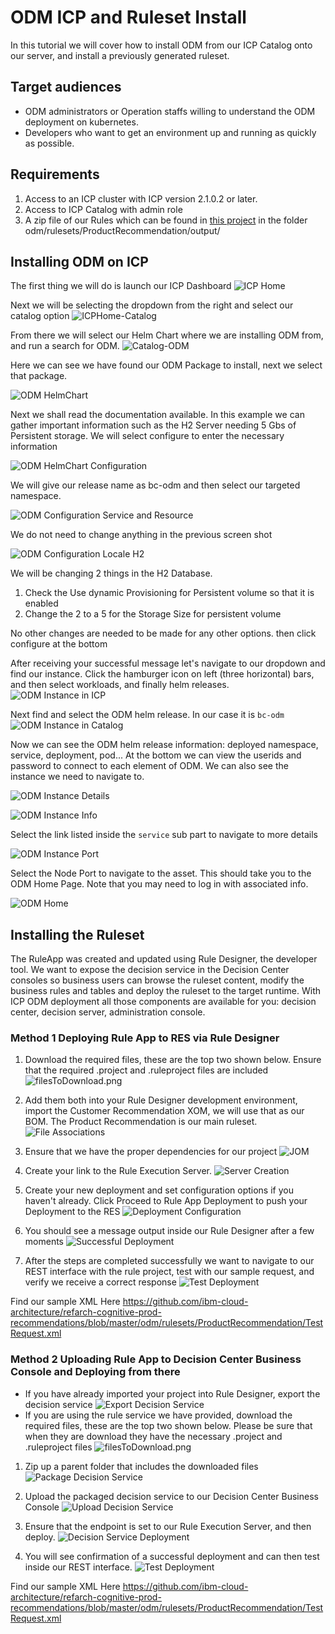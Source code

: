 # ODM ICP and Ruleset Install

In this tutorial we will cover how to install ODM from our ICP Catalog onto our server, and install a previously generated ruleset.
## Target audiences
* ODM administrators or Operation staffs willing to understand the ODM deployment on kubernetes.
* Developers who want to get an environment up and running as quickly as possible.

## Requirements

 1. Access to an ICP cluster with ICP version 2.1.0.2 or later.
 2. Access to ICP Catalog with admin role
 3. A zip file of our Rules which can be found in [this project](https://github.com/ibm-cloud-architecture/refarch-cognitive-prod-recommendations) in the folder odm/rulesets/ProductRecommendation/output/

## Installing ODM on ICP
The first thing we will do is launch our ICP Dashboard
![ICP Home](ICPHome.png)

Next we will be selecting the dropdown from the right and select our catalog option
![ICPHome-Catalog](ICPHome-Catalog.png)

From there we will select our Helm Chart where we are installing ODM from, and run a search for ODM.
![Catalog-ODM](Catalog-ODM.png)

Here we can see we have found our ODM Package to install, next we select that package.

![ODM HelmChart](ODM-HelmChart.png)

Next we shall read the documentation available. In this example we can gather important information such as the H2 Server needing 5 Gbs of Persistent storage. We will select configure to enter the necessary information

![ODM HelmChart Configuration](ODM-HelmChart-Configuration.png)

We will give our release name as bc-odm and then select our targeted namespace.

![ODM Configuration Service and Resource](ODM-Configuration-Service-and-Resources.png)

We do not need to change anything in the previous screen shot

![ODM Configuration Locale H2](ODM-Configuration-Locale-H2.png)

We will be changing 2 things in the H2 Database.
 1. Check the Use dynamic Provisioning for Persistent volume so that it is enabled
 2. Change the 2 to a 5 for the Storage Size for persistent volume

No other changes are needed to be made for any other options. then click configure at the bottom

After receiving your successful message let's navigate to our dropdown and find our instance. Click the hamburger icon on left (three horizontal) bars, and then select workloads, and finally helm releases.  
![ODM Instance in ICP](ODM-Instance-in-ICP.png)

Next find and select the ODM helm release. In our case it is `bc-odm`   
![ODM Instance in Catalog](ODM-Instance-in-Catalog.png)

Now we can see the ODM helm release information: deployed namespace, service, deployment, pod... At the bottom we can view the userids and password to connect to each element of ODM. We can also see the instance we need to navigate to.

![ODM Instance Details](ODM-Instance-Details.png)

![ODM Instance Info](ODM-Instance-Info.png)

Select the link listed inside the `service` sub part to navigate to more details

![ODM Instance Port](ODM-Instance-Port.png)

Select the Node Port to navigate to the asset. This should take you to the ODM Home Page. Note that you may need to log in with associated info.

![ODM Home](ODM-Home.png)

## Installing the Ruleset
The RuleApp was created and updated using Rule Designer, the developer tool. We want to expose the decision service in the Decision Center consoles so business users can browse the ruleset content, modify the business rules and tables and deploy the ruleset to the target runtime.
With ICP ODM deployment all those components are available for you: decision center, decision server, administration console.



### Method 1 Deploying Rule App to RES via Rule Designer

1. Download the required files, these are the top two shown below. Ensure that the required .project and .ruleproject files are included ![filesToDownload.png](./Rule-Deployment/filesToDownload.png)

2. Add them both into your Rule Designer development environment, import the Customer Recommendation XOM, we will use that as our BOM. The Product Recommendation is our main ruleset. ![File Associations](./Rule-Deployment/fileassociations.png)

3. Ensure that we have the proper dependencies for our project
![JOM](./Rule-Deployment/JXOM.png)

4. Create your link to the Rule Execution Server. ![Server Creation](./Rule-Deployment/server-creation.gif)

5. Create your new deployment and set configuration options if you haven't already. Click Proceed to Rule App Deployment to push your Deployment to the RES ![Deployment Configuration](./Rule-Deployment/deploymentConfiguration.gif)

6. You should see a message output inside our Rule Designer after a few moments ![Successful Deployment](./Rule-Deployment/successfulDeployment.png)

7. After the steps are completed successfully we want to navigate to our REST interface with the rule project, test with our sample request, and verify we receive a correct response ![Test Deployment](./Rule-Deployment/testDeployment.gif)


  Find our sample XML Here <https://github.com/ibm-cloud-architecture/refarch-cognitive-prod-recommendations/blob/master/odm/rulesets/ProductRecommendation/TestRequest.xml>


### Method 2 Uploading Rule App to Decision Center Business Console and Deploying from there

* If you have already imported your project into Rule Designer, export the decision service ![Export Decision Service](./Rule-Deployment/exportDecisionService.gif)
* If you are using the rule service we have provided, download the required files, these are the top two shown below. Please be sure that when they are download they have the necessary .project and .ruleproject files ![filesToDownload.png](./Rule-Deployment/filesToDownload.png)


1. Zip up a parent folder that includes the downloaded files ![Package Decision Service](./Rule-Deployment/packageDecisionService.gif)

2. Upload the packaged decision service to our Decision Center Business Console ![Upload Decision Service](./Rule-Deployment/uploadDecisionService.gif)

3. Ensure that the endpoint is set to our Rule Execution Server, and then deploy. ![Decision Service Deployment](./Rule-Deployment/decisionServiceDeployment.gif)

4. You will see confirmation of a successful deployment and can then test inside our REST interface. ![Test Deployment](./Rule-Deployment/testDeployment.gif)

  Find our sample XML Here <https://github.com/ibm-cloud-architecture/refarch-cognitive-prod-recommendations/blob/master/odm/rulesets/ProductRecommendation/TestRequest.xml>
